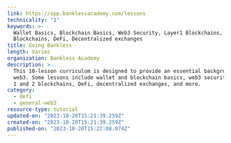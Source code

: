```yaml
---
link: https://app.banklessacademy.com/lessons
technicality: "1"
keywords: >-
  Wallet Basics, Blockchain Basics, Web3 Security, Layer1 Blockchains, Layer2
  Blockchains, DeFi, Decentralized exchanges
title: Going Bankless
length: Varies
organization: Bankless Academy
description: >-
  This 10-lesson curriculum is designed to provide an essential background of
  web3. Some lessons include wallet and blockchain basics, web3 security, layer
  1 and 2 blockchains, DeFi, decentralized exchanges, and more.
category:
  - defi
  - general-web3
resource-type: tutorial
updated-on: "2023-10-20T15:21:39.259Z"
created-on: "2023-10-20T15:21:39.259Z"
published-on: "2023-10-20T15:22:08.074Z"
---
```


